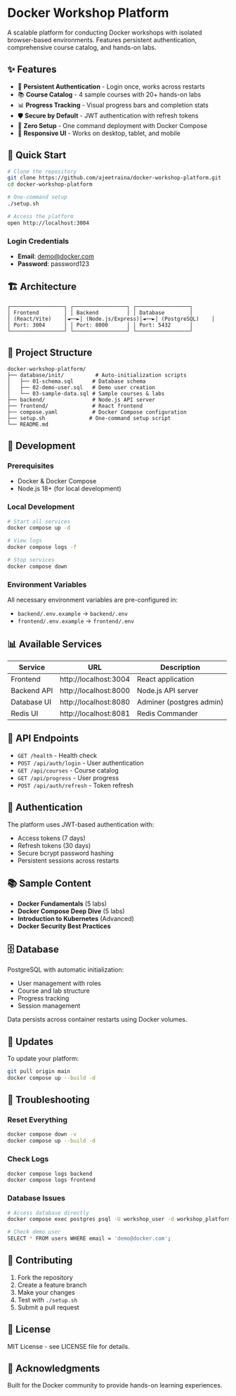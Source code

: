 # Docker Workshop Platform

A scalable platform for conducting Docker workshops with isolated browser-based environments. Features persistent authentication, comprehensive course catalog, and hands-on labs.

## ✨ Features

- 🔐 **Persistent Authentication** - Login once, works across restarts
- 📚 **Course Catalog** - 4 sample courses with 20+ hands-on labs
- 📊 **Progress Tracking** - Visual progress bars and completion stats
- 🛡️ **Secure by Default** - JWT authentication with refresh tokens
- 🐳 **Zero Setup** - One command deployment with Docker Compose
- 📱 **Responsive UI** - Works on desktop, tablet, and mobile

## 🚀 Quick Start

```bash
# Clone the repository
git clone https://github.com/ajeetraina/docker-workshop-platform.git
cd docker-workshop-platform

# One-command setup
./setup.sh

# Access the platform
open http://localhost:3004
```

### Login Credentials
- **Email**: demo@docker.com
- **Password**: password123

## 🏗️ Architecture

```
┌─────────────────┐ ┌─────────────────┐ ┌─────────────────┐
│ Frontend        │ │ Backend         │ │ Database        │
│ (React/Vite)    │◄──►│ (Node.js/Express)│◄──►│ (PostgreSQL)    │
│ Port: 3004      │ │ Port: 8000      │ │ Port: 5432      │
└─────────────────┘ └─────────────────┘ └─────────────────┘
```

## 📁 Project Structure

```
docker-workshop-platform/
├── database/init/          # Auto-initialization scripts
│   ├── 01-schema.sql      # Database schema
│   ├── 02-demo-user.sql   # Demo user creation
│   └── 03-sample-data.sql # Sample courses & labs
├── backend/               # Node.js API server
├── frontend/              # React frontend
├── compose.yaml           # Docker Compose configuration
├── setup.sh              # One-command setup script
└── README.md
```

## 🔧 Development

### Prerequisites
- Docker & Docker Compose
- Node.js 18+ (for local development)

### Local Development
```bash
# Start all services
docker compose up -d

# View logs
docker compose logs -f

# Stop services
docker compose down
```

### Environment Variables
All necessary environment variables are pre-configured in:
- `backend/.env.example` → `backend/.env`
- `frontend/.env.example` → `frontend/.env`

## 📊 Available Services

| Service | URL | Description |
|---------|-----|-------------|
| Frontend | http://localhost:3004 | React application |
| Backend API | http://localhost:8000 | Node.js API server |
| Database UI | http://localhost:8080 | Adminer (postgres admin) |
| Redis UI | http://localhost:8081 | Redis Commander |

## 🧪 API Endpoints

- `GET /health` - Health check
- `POST /api/auth/login` - User authentication
- `GET /api/courses` - Course catalog
- `GET /api/progress` - User progress
- `POST /api/auth/refresh` - Token refresh

## 🔐 Authentication

The platform uses JWT-based authentication with:
- Access tokens (7 days)
- Refresh tokens (30 days)
- Secure bcrypt password hashing
- Persistent sessions across restarts

## 📚 Sample Content

- **Docker Fundamentals** (5 labs)
- **Docker Compose Deep Dive** (5 labs)
- **Introduction to Kubernetes** (Advanced)
- **Docker Security Best Practices**

## 🗄️ Database

PostgreSQL with automatic initialization:
- User management with roles
- Course and lab structure
- Progress tracking
- Session management

Data persists across container restarts using Docker volumes.

## 🔄 Updates

To update your platform:
```bash
git pull origin main
docker compose up --build -d
```

## 🐛 Troubleshooting

### Reset Everything
```bash
docker compose down -v
docker compose up --build -d
```

### Check Logs
```bash
docker compose logs backend
docker compose logs frontend
```

### Database Issues
```bash
# Access database directly
docker compose exec postgres psql -U workshop_user -d workshop_platform

# Check demo user
SELECT * FROM users WHERE email = 'demo@docker.com';
```

## 🤝 Contributing

1. Fork the repository
2. Create a feature branch
3. Make your changes
4. Test with `./setup.sh`
5. Submit a pull request

## 📄 License

MIT License - see LICENSE file for details.

## 🙏 Acknowledgments

Built for the Docker community to provide hands-on learning experiences.
